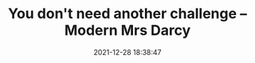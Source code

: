 ---
date: 2021-12-28 18:38:47
link:
  source: pocket
  source_url: https://getpocket.com
  text: You don't need another challenge – Modern Mrs Darcy
  url: https://modernmrsdarcy.com/you-dont-need-another-challenge/
source: pocket
syndicated:
- type: pocket
  url: https://modernmrsdarcy.com/you-dont-need-another-challenge/
- type: mastodon
  url: https://mastodon.technology/users/roytang/statuses/108975086453938550
- type: twitter
  url: https://twitter.com/roytang/status/1568639844833959936/
title: You don't need another challenge – Modern Mrs Darcy
---
